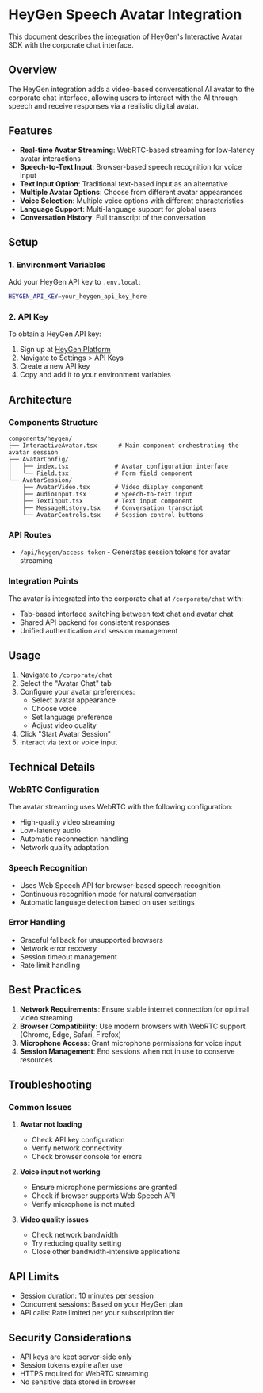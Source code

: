 # HeyGen Speech Avatar Integration

This document describes the integration of HeyGen's Interactive Avatar SDK with the corporate chat interface.

## Overview

The HeyGen integration adds a video-based conversational AI avatar to the corporate chat interface, allowing users to interact with the AI through speech and receive responses via a realistic digital avatar.

## Features

- **Real-time Avatar Streaming**: WebRTC-based streaming for low-latency avatar interactions
- **Speech-to-Text Input**: Browser-based speech recognition for voice input
- **Text Input Option**: Traditional text-based input as an alternative
- **Multiple Avatar Options**: Choose from different avatar appearances
- **Voice Selection**: Multiple voice options with different characteristics
- **Language Support**: Multi-language support for global users
- **Conversation History**: Full transcript of the conversation

## Setup

### 1. Environment Variables

Add your HeyGen API key to `.env.local`:

```bash
HEYGEN_API_KEY=your_heygen_api_key_here
```

### 2. API Key

To obtain a HeyGen API key:
1. Sign up at [HeyGen Platform](https://app.heygen.com)
2. Navigate to Settings > API Keys
3. Create a new API key
4. Copy and add it to your environment variables

## Architecture

### Components Structure

```
components/heygen/
├── InteractiveAvatar.tsx      # Main component orchestrating the avatar session
├── AvatarConfig/
│   ├── index.tsx             # Avatar configuration interface
│   └── Field.tsx             # Form field component
└── AvatarSession/
    ├── AvatarVideo.tsx       # Video display component
    ├── AudioInput.tsx        # Speech-to-text input
    ├── TextInput.tsx         # Text input component
    ├── MessageHistory.tsx    # Conversation transcript
    └── AvatarControls.tsx    # Session control buttons
```

### API Routes

- `/api/heygen/access-token` - Generates session tokens for avatar streaming

### Integration Points

The avatar is integrated into the corporate chat at `/corporate/chat` with:
- Tab-based interface switching between text chat and avatar chat
- Shared API backend for consistent responses
- Unified authentication and session management

## Usage

1. Navigate to `/corporate/chat`
2. Select the "Avatar Chat" tab
3. Configure your avatar preferences:
   - Select avatar appearance
   - Choose voice
   - Set language preference
   - Adjust video quality
4. Click "Start Avatar Session"
5. Interact via text or voice input

## Technical Details

### WebRTC Configuration

The avatar streaming uses WebRTC with the following configuration:
- High-quality video streaming
- Low-latency audio
- Automatic reconnection handling
- Network quality adaptation

### Speech Recognition

- Uses Web Speech API for browser-based speech recognition
- Continuous recognition mode for natural conversation
- Automatic language detection based on user settings

### Error Handling

- Graceful fallback for unsupported browsers
- Network error recovery
- Session timeout management
- Rate limit handling

## Best Practices

1. **Network Requirements**: Ensure stable internet connection for optimal video streaming
2. **Browser Compatibility**: Use modern browsers with WebRTC support (Chrome, Edge, Safari, Firefox)
3. **Microphone Access**: Grant microphone permissions for voice input
4. **Session Management**: End sessions when not in use to conserve resources

## Troubleshooting

### Common Issues

1. **Avatar not loading**
   - Check API key configuration
   - Verify network connectivity
   - Check browser console for errors

2. **Voice input not working**
   - Ensure microphone permissions are granted
   - Check if browser supports Web Speech API
   - Verify microphone is not muted

3. **Video quality issues**
   - Check network bandwidth
   - Try reducing quality setting
   - Close other bandwidth-intensive applications

## API Limits

- Session duration: 10 minutes per session
- Concurrent sessions: Based on your HeyGen plan
- API calls: Rate limited per your subscription tier

## Security Considerations

- API keys are kept server-side only
- Session tokens expire after use
- HTTPS required for WebRTC streaming
- No sensitive data stored in browser